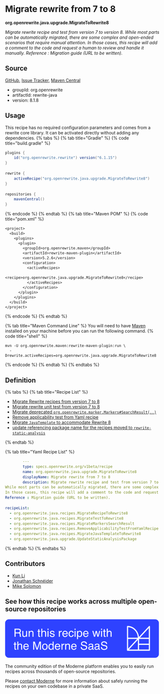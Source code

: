 # Migrate rewrite from 7 to 8

**org.openrewrite.java.upgrade.MigrateToRewrite8**

_Migrate rewrite recipe and test from version 7 to version 8.
While most parts can be automatically migrated, there are some complex and open-ended scenarios that require manual attention.
In those cases, this recipe will add a comment to the code and request a human to review and handle it manually.
Reference : Migration guide (URL to be written)._

## Source

[GitHub](https://github.com/openrewrite/rewrite/blob/main/rewrite-java/src/main/resources/META-INF/rewrite/migrate-rewrite.yml), [Issue Tracker](https://github.com/openrewrite/rewrite/issues), [Maven Central](https://central.sonatype.com/artifact/org.openrewrite/rewrite-java/8.1.8/jar)

* groupId: org.openrewrite
* artifactId: rewrite-java
* version: 8.1.8


## Usage

This recipe has no required configuration parameters and comes from a rewrite core library. It can be activated directly without adding any dependencies.
{% tabs %}
{% tab title="Gradle" %}
{% code title="build.gradle" %}
```groovy
plugins {
    id("org.openrewrite.rewrite") version("6.1.15")
}

rewrite {
    activeRecipe("org.openrewrite.java.upgrade.MigrateToRewrite8")
}

repositories {
    mavenCentral()
}

```
{% endcode %}
{% endtab %}
{% tab title="Maven POM" %}
{% code title="pom.xml" %}
```markup
<project>
  <build>
    <plugins>
      <plugin>
        <groupId>org.openrewrite.maven</groupId>
        <artifactId>rewrite-maven-plugin</artifactId>
        <version>5.2.6</version>
        <configuration>
          <activeRecipes>
            <recipe>org.openrewrite.java.upgrade.MigrateToRewrite8</recipe>
          </activeRecipes>
        </configuration>
      </plugin>
    </plugins>
  </build>
</project>
```
{% endcode %}
{% endtab %}

{% tab title="Maven Command Line" %}
You will need to have [Maven](https://maven.apache.org/download.cgi) installed on your machine before you can run the following command.
{% code title="shell" %}
```shell
mvn -U org.openrewrite.maven:rewrite-maven-plugin:run \
  -Drewrite.activeRecipes=org.openrewrite.java.upgrade.MigrateToRewrite8
```
{% endcode %}
{% endtab %}
{% endtabs %}

## Definition

{% tabs %}
{% tab title="Recipe List" %}
* [Migrate Rewrite recipes from version 7 to 8](../../java/recipes/migraterecipetorewrite8.md)
* [Migrate rewrite unit test from version 7 to 8](../../java/recipes/migratetesttorewrite8.md)
* [Migrate deprecated `org.openrewrite.marker.Markers#SearchResult(..)`](../../java/recipes/migratemarkerssearchresult.md)
* [Remove applicability test from Yaml recipe](../../java/recipes/removeapplicabilitytestfromyamlrecipe.md)
* [Migrate `JavaTemplate` to accommodate Rewrite 8](../../java/recipes/migratejavatemplatetorewrite8.md)
* [update referencing package name for the recipes moved to `rewrite-static-analysis`](../../java/upgrade/updatestaticanalysispackage.md)

{% endtab %}

{% tab title="Yaml Recipe List" %}
```yaml
        ---
        type: specs.openrewrite.org/v1beta/recipe
        name: org.openrewrite.java.upgrade.MigrateToRewrite8
        displayName: Migrate rewrite from 7 to 8
        description: Migrate rewrite recipe and test from version 7 to version 8.
While most parts can be automatically migrated, there are some complex and open-ended scenarios that require manual attention.
In those cases, this recipe will add a comment to the code and request a human to review and handle it manually.
Reference : Migration guide (URL to be written).

recipeList:
  - org.openrewrite.java.recipes.MigrateRecipeToRewrite8
  - org.openrewrite.java.recipes.MigrateTestToRewrite8
  - org.openrewrite.java.recipes.MigrateMarkersSearchResult
  - org.openrewrite.java.recipes.RemoveApplicabilityTestFromYamlRecipe
  - org.openrewrite.java.recipes.MigrateJavaTemplateToRewrite8
  - org.openrewrite.java.upgrade.UpdateStaticAnalysisPackage

```
{% endtab %}
{% endtabs %}

## Contributors
* [Kun Li](mailto:kun@moderne.io)
* [Jonathan Schnéider](mailto:jkschneider@gmail.com)
* [Mike Solomon](mailto:mike@moderne.io)


## See how this recipe works across multiple open-source repositories

[![Moderne Link Image](/.gitbook/assets/ModerneRecipeButton.png)](https://app.moderne.io/recipes/org.openrewrite.java.upgrade.MigrateToRewrite8)

The community edition of the Moderne platform enables you to easily run recipes across thousands of open-source repositories.

Please [contact Moderne](https://moderne.io/product) for more information about safely running the recipes on your own codebase in a private SaaS.
